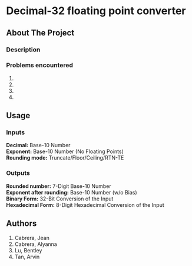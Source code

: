# Decimal-32 floating point converter
## About The Project
### Description

### Problems encountered
1. 
2. 
3. 
4. 

## Usage
### Inputs
**Decimal:** Base-10 Number <br>
**Exponent:** Base-10 Number (No Floating Points) <br>
**Rounding mode:** Truncate/Floor/Ceiling/RTN-TE

### Outputs
**Rounded number:** 7-Digit Base-10 Number <br>
**Exponent after rounding:** Base-10 Number (w/o Bias) <br>
**Binary Form:** 32-Bit Conversion of the Input <br>
**Hexadecimal Form:** 8-Digit Hexadecimal Conversion of the Input

## Authors

1. Cabrera, Jean
2. Cabrera, Alyanna
3. Lu, Bentley
4. Tan, Arvin